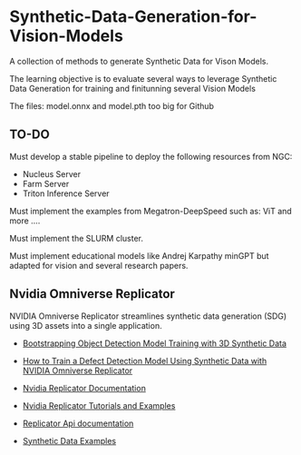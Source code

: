 # Synthetic-Data-Generation-for-Vision-Models
 A collection of methods to generate Synthetic Data for Vison Models.

The learning objective is to evaluate several ways to leverage Synthetic Data Generation for training and finitunning several Vision Models

The files: model.onnx and model.pth too big for Github

## TO-DO

Must develop a stable pipeline to deploy the following resources from NGC:
- Nucleus Server
- Farm Server
- Triton Inference Server

Must implement the examples from Megatron-DeepSpeed such as: ViT and more ....

Must implement the SLURM cluster.

Must implement educational models like Andrej Karpathy minGPT but adapted for vision and several research papers.

## Nvidia Omniverse Replicator
NVIDIA Omniverse Replicator streamlines synthetic data generation (SDG) using 3D assets into a single application.

- [Bootstrapping Object Detection Model Training with 3D Synthetic Data](https://developer.nvidia.com/blog/bootstrapping-object-detection-model-training-with-3d-synthetic-data/)
- [How to Train a Defect Detection Model Using Synthetic Data with NVIDIA Omniverse Replicator](https://developer.nvidia.com/blog/how-to-train-a-defect-detection-model-using-synthetic-data-with-nvidia-omniverse-replicator/)


- [Nvidia Replicator Documentation](https://docs.omniverse.nvidia.com/extensions/latest/ext_replicator.html)
- [Nvidia Replicator Tutorials and Examples](https://docs.omniverse.nvidia.com/extensions/latest/ext_replicator.html#replicator-tutorials)
- [Replicator Api documentation](https://docs.omniverse.nvidia.com/py/replicator/1.6.4/index.html)
- [Synthetic Data Examples](https://github.com/NVIDIA-Omniverse/synthetic-data-examples)

